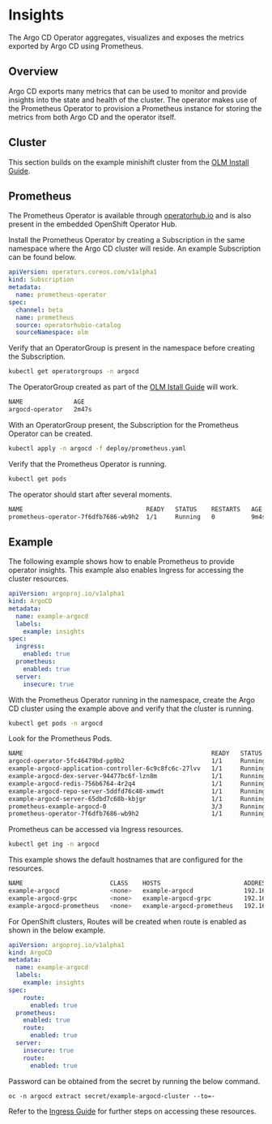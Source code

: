 # Insights

The Argo CD Operator aggregates, visualizes and exposes the metrics exported by Argo CD using Prometheus.

## Overview

Argo CD exports many metrics that can be used to monitor and provide insights into the state and health of the cluster. The operator makes use of the Prometheus Operator to provision a Prometheus instance for storing the metrics from both Argo CD and the operator itself.

## Cluster

This section builds on the example minishift cluster from the [OLM Install Guide][olm_guide].

## Prometheus

The Prometheus Operator is available through [operatorhub.io](https://operatorhub.io/operator/prometheus) and is also present in the embedded OpenShift Operator Hub.

Install the Prometheus Operator by creating a Subscription in the same namespace where the Argo CD cluster will reside. An example Subscription can be found below.

``` yaml
apiVersion: operators.coreos.com/v1alpha1
kind: Subscription
metadata:
  name: prometheus-operator
spec:
  channel: beta
  name: prometheus
  source: operatorhubio-catalog
  sourceNamespace: olm
```

Verify that an OperatorGroup is present in the namespace before creating the Subscription.

``` bash
kubectl get operatorgroups -n argocd
```

The OperatorGroup created as part of the [OLM Istall Guide][olm_guide] will work.

``` bash
NAME              AGE
argocd-operator   2m47s
```

With an OperatorGroup present, the Subscription for the Prometheus Operator can be created.

``` bash
kubectl apply -n argocd -f deploy/prometheus.yaml
```

Verify that the Prometheus Operator is running.

``` bash
kubectl get pods
```

The operator should start after several moments.

``` bash
NAME                                  READY   STATUS    RESTARTS   AGE
prometheus-operator-7f6dfb7686-wb9h2  1/1     Running   0          9m4s
```

## Example

The following example shows how to enable Prometheus to provide operator insights. This example also enables Ingress for accessing the cluster resources.

``` yaml
apiVersion: argoproj.io/v1alpha1
kind: ArgoCD
metadata:
  name: example-argocd
  labels:
    example: insights
spec:
  ingress:
    enabled: true
  prometheus:
    enabled: true
  server:
    insecure: true
```

With the Prometheus Operator running in the namespace, create the Argo CD cluster using the example above and verify that the cluster is running.

``` Bash
kubectl get pods -n argocd
```

Look for the Prometheus Pods.

``` bash
NAME                                                    READY   STATUS    RESTARTS   AGE
argocd-operator-5fc46479bd-pp9b2                        1/1     Running   0          15h
example-argocd-application-controller-6c9c8fc6c-27lvv   1/1     Running   0          15h
example-argocd-dex-server-94477bc6f-lzn8m               1/1     Running   0          15h
example-argocd-redis-756b6764-4r2q4                     1/1     Running   0          15h
example-argocd-repo-server-5ddfd76c48-xmwdt             1/1     Running   0          15h
example-argocd-server-65dbd7c68b-kbjgr                  1/1     Running   0          15h
prometheus-example-argocd-0                             3/3     Running   1          14m
prometheus-operator-7f6dfb7686-wb9h2                    1/1     Running   0          14m
```

Prometheus can be accessed via Ingress resources.

``` bash
kubectl get ing -n argocd
```

This example shows the default hostnames that are configured for the resources.

``` bash
NAME                        CLASS    HOSTS                       ADDRESS         PORTS     AGE
example-argocd              <none>   example-argocd              192.168.39.68   80, 443   15h
example-argocd-grpc         <none>   example-argocd-grpc         192.168.39.68   80, 443   15h
example-argocd-prometheus   <none>   example-argocd-prometheus   192.168.39.68   80, 443   15h
```

For OpenShift clusters, Routes will be created when route is enabled as shown in the below example.

``` yaml
apiVersion: argoproj.io/v1alpha1
kind: ArgoCD
metadata:
  name: example-argocd
  labels:
    example: insights
spec:
    route:
      enabled: true
  prometheus:
    enabled: true
    route:
      enabled: true
  server:
    insecure: true
    route:
      enabled: true
```

Password can be obtained from the secret by running the below command.

```
oc -n argocd extract secret/example-argocd-cluster --to=-
```

Refer to the [Ingress Guide][ingress_guide] for further steps on accessing these resources.

[olm_guide]:../install/olm.md
[ingress_guide]:./ingress.md#access
